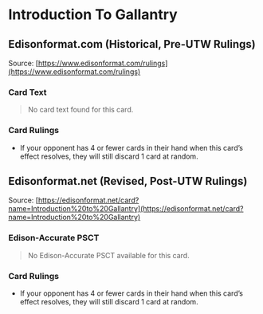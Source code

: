 # Introduction To Gallantry

## Edisonformat.com (Historical, Pre-UTW Rulings)

Source: [https://www.edisonformat.com/rulings](https://www.edisonformat.com/rulings)

### Card Text

> No card text found for this card.

### Card Rulings

*   If your opponent has 4 or fewer cards in their hand when this card’s effect resolves, they will still discard 1 card at random.

## Edisonformat.net (Revised, Post-UTW Rulings)

Source: [https://edisonformat.net/card?name=Introduction%20to%20Gallantry](https://edisonformat.net/card?name=Introduction%20to%20Gallantry)

### Edison-Accurate PSCT

> No Edison-Accurate PSCT available for this card.

### Card Rulings

*   If your opponent has 4 or fewer cards in their hand when this card’s effect resolves, they will still discard 1 card at random.
            